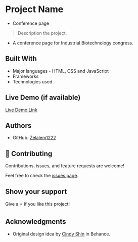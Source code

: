 # Project Name

- Conference page

> Description the project.

- A conference page for Industrial Biotechnology congress.

## Built With

- Major languages - HTML, CSS and JavaScript
- Frameworks
- Technologies used

## Live Demo (if available)

[Live Demo Link](https://zelalem1222.github.io/Conference-Page/)

## Authors

- GitHub: [Zelalem1222](https://github.com/Zelalem1222)


## 🤝 Contributing

Contributions, issues, and feature requests are welcome!

Feel free to check the [issues page](../../issues/).

## Show your support

Give a ⭐️ if you like this project!

## Acknowledgments

- Original design idea by [Cindy Shin](https://www.behance.net/gallery/29845175/CC-Global-Summit-2015) in Behance.


